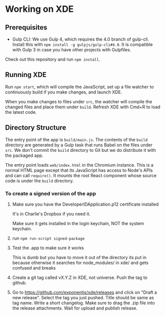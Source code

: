# Working on XDE

## Prerequisites

- Gulp CLI: We use Gulp 4, which requires the 4.0 branch of gulp-cli. Install this with `npm install -g gulpjs/gulp-cli#4.0`. It is compatible with Gulp 3 in case you have other projects with Gulpfiles.

Check out this repository and run `npm install`.

## Running XDE

Run `npm start`, which will compile the JavaScript, set up a file watcher to continuously build if you make changes, and launch XDE.

When you make changes to files under `src`, the watcher will compile the changed files and place them under `build`. Refresh XDE with Cmd+R to load the latest code.

## Directory Structure

The entry point of the app is `build/main.js`. The contents of the `build` directory are generated by a Gulp task that runs Babel on the files under `src`. We don't commit the `build` directory to Git but we do distribute it with the packaged app.

The entry point loads `web/index.html` in the Chromium instance. This is a normal HTML page except that its JavaScript has access to Node's APIs and can call `require()`. It mounts the root React component whose source code is under the `build` directory.

### To create a signed version of the app

1. Make sure you have the DeveloperIDApplication.p12 certificate installed

    It's in Charlie's Dropbox if you need it.

    Make sure it gets installed in the login keychain, NOT the system keychain.

2. run `npm run-script signed-package`

3. Test the .app to make sure it works

    This is dumb but you have to move it out of the directory its put in because
    otherwise it searches for node_modules/ in xde/ and gets confused and breaks

4. Create a git tag called vX.Y.Z in XDE, not universe. Push the tag to github.

5. Go to https://github.com/exponentjs/xde/releases and click on "Draft a new release".
   Select the tag you just pushed. Title should be same as tag name.
   Write a short changelog. Make sure to drag the .zip file into the release
   attachments. Wait for upload and publish release.
